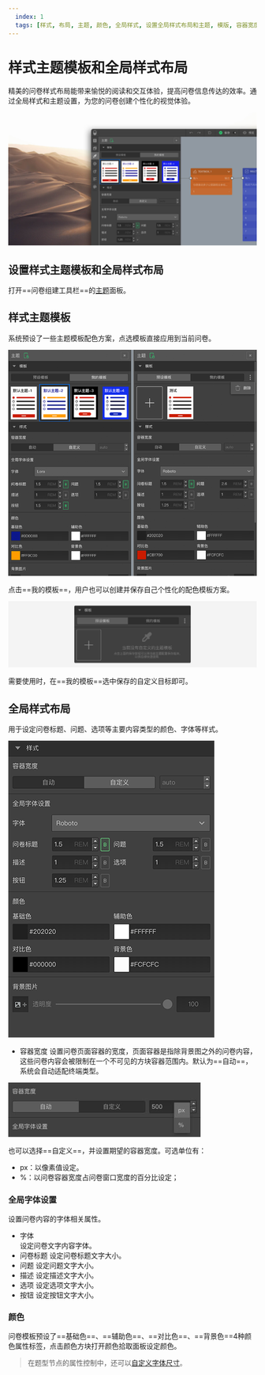 ```yaml
---
  index: 1
  tags: [样式, 布局, 主题, 颜色, 全局样式, 设置全局样式布局和主题, 模版, 容器宽度, 全局字体设置, 颜色设置, 全局样式布局和主题]
---
```







# 样式主题模板和全局样式布局

精美的问卷样式布局能带来愉悦的阅读和交互体验，提高问卷信息传达的效率。通过全局样式和主题设置，为您的问卷创建个性化的视觉体验。

<img src='./assets/theme-kit-cn.jpg'>

## 设置样式主题模板和全局样式布局

打开==问卷组建工具栏==的[主题](../04layoutOfEditor/03components/03theme.md)面板。

## 样式主题模板

系统预设了一些主题模板配色方案，点选模板直接应用到当前问卷。

<img src='./assets/theme-kit.png'>

点击==我的模板==，用户也可以创建并保存自己个性化的配色模板方案。

<img src='./assets/my-theme.png'>

需要使用时，在==我的模板==选中保存的自定义目标即可。

## 全局样式布局

用于设定问卷标题、问题、选项等主要内容类型的颜色、字体等样式。

<img src='./assets/themeLayout.png'>

+ 容器宽度
设置问卷页面容器的宽度，页面容器是指除背景图之外的问卷内容，这些问卷内容会被限制在一个不可见的方块容器范围内。默认为==自动==，系统会自动适配终端类型。

<img src='./assets/containerunit.jpg'>

也可以选择==自定义==，并设置期望的容器宽度。可选单位有：
+ px：以像素值设定。
+ %：以问卷容器宽度占问卷窗口宽度的百分比设定；

### 全局字体设置

设置问卷内容的字体相关属性。

+ 字体  
设定问卷文字内容字体。
+ 问卷标题
设定问卷标题文字大小。
+ 问题
设定问题文字大小。
+ 描述
设定描述文字大小。
+ 选项
设定选项文字大小。
+ 按钮
设定按钮文字大小。

### 颜色

问卷模板预设了==基础色==、==辅助色==、==对比色==、==背景色==4种颜色属性标签，点击颜色方块打开颜色拾取面板设定颜色。

> 在题型节点的属性控制中，还可以[自定义字体尺寸](../12layoutAndTheme/01questionLayoutSetting/02userdefinedFontSize.md)。

